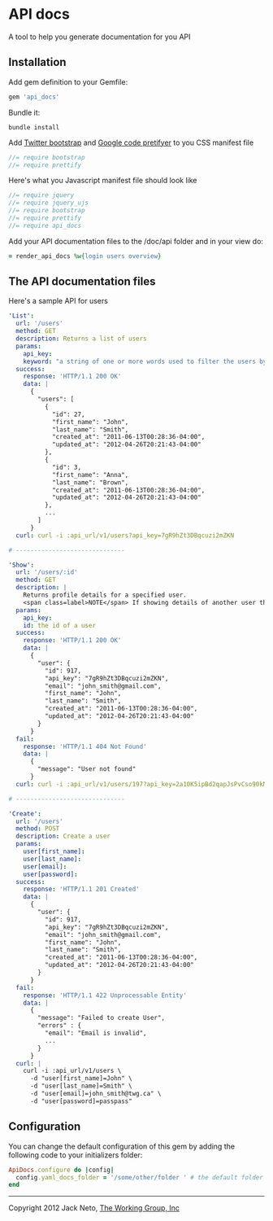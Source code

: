# API docs

A tool to help you generate documentation for you API


## Installation

Add gem definition to your Gemfile:
    
``` ruby
gem 'api_docs'
```
    
Bundle it:
    
    bundle install

Add [Twitter bootstrap](http://twitter.github.com/bootstrap) and [Google code pretifyer](http://google-code-prettify.googlecode.com/svn/trunk/README.html) to you CSS manifest file

``` js
//= require bootstrap
//= require prettify
```

Here's what you Javascript manifest file should look like

``` js
//= require jquery
//= require jquery_ujs
//= require bootstrap
//= require prettify
//= require api_docs
```

Add your API documentation files to the /doc/api folder and in your view do:

``` ruby
= render_api_docs %w{login users overview}
```

## The API documentation files
  
Here's a sample API for users

``` yaml
'List':
  url: '/users'
  method: GET
  description: Returns a list of users
  params:
    api_key:
    keyword: "a string of one or more words used to filter the users by first_name, last_name and email (optional)"
  success:
    response: 'HTTP/1.1 200 OK'
    data: |
      {
        "users": [
          {
            "id": 27,
            "first_name": "John",
            "last_name": "Smith",
            "created_at": "2011-06-13T00:28:36-04:00",
            "updated_at": "2012-04-26T20:21:43-04:00"
          },
          {
            "id": 3,
            "first_name": "Anna",
            "last_name": "Brown",
            "created_at": "2011-06-13T00:28:36-04:00",
            "updated_at": "2012-04-26T20:21:43-04:00"
          },
          ...
        ]
      }
  curl: curl -i :api_url/v1/users?api_key=7gR9hZt3DBqcuzi2mZKN

# ------------------------------

'Show':
  url: '/users/:id'
  method: GET
  description: |
    Returns profile details for a specified user.
    <span class=label>NOTE</span> If showing details of another user the email is ommited
  params:
    api_key:
    id: the id of a user
  success:
    response: 'HTTP/1.1 200 OK'
    data: |
      {
        "user": {
          "id": 917,
          "api_key": "7gR9hZt3DBqcuzi2mZKN",
          "email": "john_smith@gmail.com",
          "first_name": "John",
          "last_name": "Smith",
          "created_at": "2011-06-13T00:28:36-04:00",
          "updated_at": "2012-04-26T20:21:43-04:00"
        }
      }
  fail:
    response: 'HTTP/1.1 404 Not Found'
    data: |
      {
        "message": "User not found"
      }
  curl: curl -i :api_url/v1/users/197?api_key=2a10K5ipBd2qapJsPvCso90kMO

# ------------------------------

'Create':
  url: '/users'
  method: POST
  description: Create a user
  params:
    user[first_name]:
    user[last_name]:
    user[email]:
    user[password]:
  success:
    response: 'HTTP/1.1 201 Created'
    data: |
      {
        "user": {
          "id": 917,
          "api_key": "7gR9hZt3DBqcuzi2mZKN",
          "email": "john_smith@gmail.com",
          "first_name": "John",
          "last_name": "Smith",
          "created_at": "2011-06-13T00:28:36-04:00",
          "updated_at": "2012-04-26T20:21:43-04:00"
        }
      }
  fail:
    response: 'HTTP/1.1 422 Unprocessable Entity'
    data: |
      {
        "message": "Failed to create User",
        "errors" : {
          "email": "Email is invalid",
          ...
        }
      }
  curl: |
    curl -i :api_url/v1/users \
      -d "user[first_name]=John" \
      -d "user[last_name]=Smith" \
      -d "user[email]=john_smith@twg.ca" \
      -d "user[password]=passpass"
```


## Configuration

You can change the default configuration of this gem by adding the following code to your initializers folder:

``` ruby
ApiDocs.configure do |config|
  config.yaml_docs_folder = '/some/other/folder ' # the default folder is /doc/api
end
```


---

Copyright 2012 Jack Neto, [The Working Group, Inc](http://www.theworkinggroup.ca)

